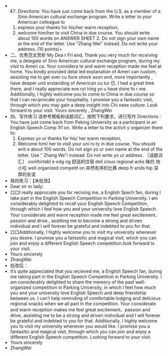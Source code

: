 - 47. Directions:
  You have just come back from the U.S. as a member of a Sino-American cultural
  exchange program. Write a letter to your American colleague to 
  1) express your thanks for his/her warm reception;
  2) welcome him/her to visit China in due course.
  You should write about 100 words on ANSWER SHEET 2. 
  Do not sign your own name at the end of the letter. Use "Zhang Wei" instead. 
  Do not write your address. (10 points)+
- 二、优秀范文赏析
  My Dea r Fri end, 
  Thank you very much for receiving me, a delegate of Sino American cultural exchange program, 
  during my visit to Ameri ca. Your considera te and warm reception made me feel at home. You kindly 
  provided detai led explanation of Ameri can custom, assisting me to get over cu lture shock soon and, more 
  importantly , have deeper und erstanding of American cu tur 巳. I had a great time there, and I really appreciate eve ryt hing yo u have done fo r me. 
  Additionally, I highly welcome you to come to China in due course so that I can reciprocate your 
  hospitality. I promise you a fantastic visit, through which you may gain a deep insight into Chi nese culture. 
  Look forward to your visit. 
  Yours sincerely , 
  ZhangWei
- 四、写作练习
  请参考模板和话题词汇，按照下列要求，进行写作
  Directions : 
  You have just come back from Peking University as a participant in an English Speech Comp 1t1 on.
  Write a letter to the activit y organizer there to: 
  1) Express yo ur thanks for his/ her warm reception, 
  2) Welcome him/ her to visit your uni rs ty in due course. 
  You should writ e about 100 words. Do not sign yo ur own name at the end of the letter. Use “ Zhang 
  We”i instead. Do not write yo ur address. 
  ［话题词汇］
  comfortabl e odg ng 舒适的住宿 deli cious regional acks 昧的 地小吃
  well organized competit on 井然有序的比赛 deep fr ends hip 深厚的友谊
- 我的练习：【未批改】
- Dear sir or lady:
- 口口I really approciate you for reciving me, a English Spech fan, during I take part in the English Speech Competition in Parking University. I am considerably delighted to recall your English Speech Competition, through which I feel how you and your university love English Speech. Your considerate and warm reception made me feel great excitement、passion and drive., asstiting me to become a strong and driven individual and I will forever be grateful and indebted to you for that.
- 口口Additionally, I highly welcome you to visit my university whenever you desire. I promise you a fantasitic and magical visit, which you can join and enjoy a different English Speech competition.look forward to your visit.
- Yours sincerely
- ZhangWei
- 批改后：
- It’s quite appreciated that you recieved me, a English Speech fan, during me taking part in the English Speech Competition in Parking University. I am considerably delighted to share the memory of the past well-organized competition in Parking University, in which I feel how much you and your university love English Speech and deep friendship between us. I can’t help reminding of comfortable lodging and delicious regional snacks when we all part in the competition. Your considerate and warm reception makes me feel great excitement、passion and drive, assisting me to be a strong and driven individual and I will forever be grateful and indebted to you for that. 
  Additionally, I highly welcome you to visit my university whenever you would like. I promise you a fantasitic and magical visit, through which you can join and enjoy a different English Speech competition. Looking forward to your visit.
- Yours sincerely
- ZhangWei